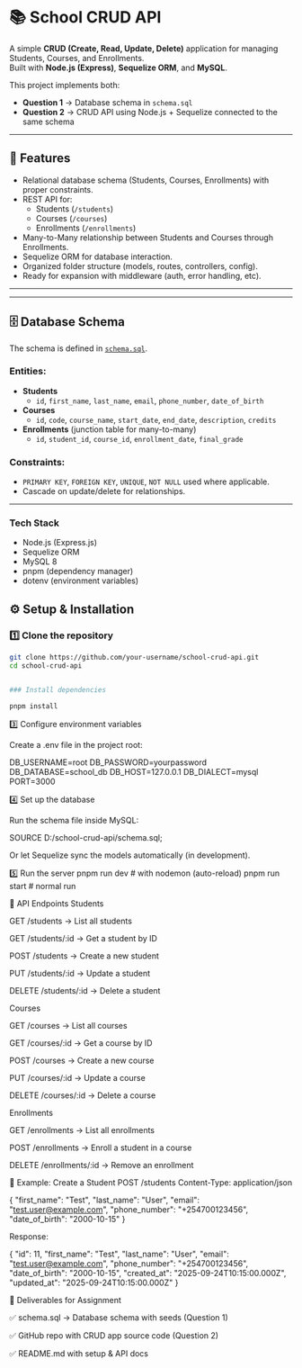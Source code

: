 # 📚 School CRUD API

A simple **CRUD (Create, Read, Update, Delete)** application for managing Students, Courses, and Enrollments.  
Built with **Node.js (Express)**, **Sequelize ORM**, and **MySQL**.  

This project implements both:

- **Question 1** → Database schema in `schema.sql`  
- **Question 2** → CRUD API using Node.js + Sequelize connected to the same schema  

---

## 🚀 Features

- Relational database schema (Students, Courses, Enrollments) with proper constraints.  
- REST API for:  
  - Students (`/students`)  
  - Courses (`/courses`)  
  - Enrollments (`/enrollments`)  
- Many-to-Many relationship between Students and Courses through Enrollments.  
- Sequelize ORM for database interaction.  
- Organized folder structure (models, routes, controllers, config).  
- Ready for expansion with middleware (auth, error handling, etc).  

---
---

## 🗄️ Database Schema

The schema is defined in [`schema.sql`](./schema.sql).  

### Entities:

- **Students**
  - `id`, `first_name`, `last_name`, `email`, `phone_number`, `date_of_birth`
- **Courses**
  - `id`, `code`, `course_name`, `start_date`, `end_date`, `description`, `credits`
- **Enrollments** (junction table for many-to-many)
  - `id`, `student_id`, `course_id`, `enrollment_date`, `final_grade`

### Constraints:

- `PRIMARY KEY`, `FOREIGN KEY`, `UNIQUE`, `NOT NULL` used where applicable.  
- Cascade on update/delete for relationships.  

---

### Tech Stack
- Node.js (Express.js)
- Sequelize ORM
- MySQL 8
- pnpm (dependency manager)
- dotenv (environment variables)

## ⚙️ Setup & Installation

### 1️⃣ Clone the repository

```sh
git clone https://github.com/your-username/school-crud-api.git
cd school-crud-api


### Install dependencies

pnpm install
```
3️⃣ Configure environment variables

Create a .env file in the project root:

DB_USERNAME=root
DB_PASSWORD=yourpassword
DB_DATABASE=school_db
DB_HOST=127.0.0.1
DB_DIALECT=mysql
PORT=3000

4️⃣ Set up the database

Run the schema file inside MySQL:

SOURCE D:/school-crud-api/schema.sql;


Or let Sequelize sync the models automatically (in development).

5️⃣ Run the server
pnpm run dev   # with nodemon (auto-reload)
pnpm run start # normal run

🔗 API Endpoints
Students

GET /students → List all students

GET /students/:id → Get a student by ID

POST /students → Create a new student

PUT /students/:id → Update a student

DELETE /students/:id → Delete a student

Courses

GET /courses → List all courses

GET /courses/:id → Get a course by ID

POST /courses → Create a new course

PUT /courses/:id → Update a course

DELETE /courses/:id → Delete a course

Enrollments

GET /enrollments → List all enrollments

POST /enrollments → Enroll a student in a course

DELETE /enrollments/:id → Remove an enrollment

🧪 Example: Create a Student
POST /students
Content-Type: application/json

{
  "first_name": "Test",
  "last_name": "User",
  "email": "test.user@example.com",
  "phone_number": "+254700123456",
  "date_of_birth": "2000-10-15"
}


Response:

{
  "id": 11,
  "first_name": "Test",
  "last_name": "User",
  "email": "test.user@example.com",
  "phone_number": "+254700123456",
  "date_of_birth": "2000-10-15",
  "created_at": "2025-09-24T10:15:00.000Z",
  "updated_at": "2025-09-24T10:15:00.000Z"
}


📌 Deliverables for Assignment

✅ schema.sql → Database schema with seeds (Question 1)

✅ GitHub repo with CRUD app source code (Question 2)

✅ README.md with setup & API docs